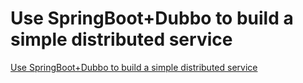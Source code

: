 # Use SpringBoot+Dubbo to build a simple distributed service
[Use SpringBoot+Dubbo to build a simple distributed service](https://aiwithcloud.com/2022/09/16/use_springbootdubbo_to_build_a_simple_distributed_service/)